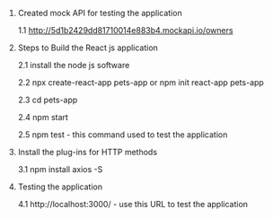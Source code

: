 1. Created mock API for testing the application

	1.1 http://5d1b2429dd81710014e883b4.mockapi.io/owners

2. Steps to Build the React js application

	2.1 install the node js software

	2.2 npx create-react-app pets-app or npm init react-app pets-app

	2.3 cd pets-app

	2.4 npm start

	2.5 npm test - this command used to test the application

3. Install the plug-ins for HTTP methods

	3.1 npm install axios -S
	
4. Testing the application

	4.1 http://localhost:3000/ - use this URL to test the application

